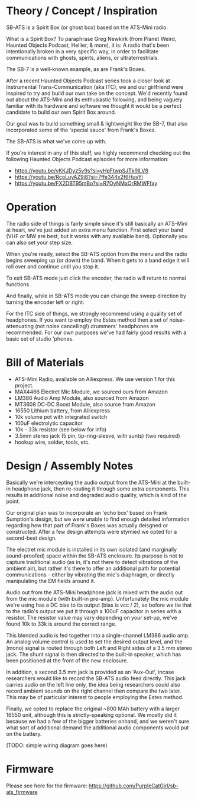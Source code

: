 # Theory / Concept / Inspiration

SB-ATS is a Spirit Box (or ghost box) based on the ATS-Mini radio. 

What is a Spirit Box? To paraphrase Greg Newkirk (from Planet Weird, Haunted Objects Podcast, Hellier, & more), it is: A radio that's been intentionally broken in a very specific way, in order to facilitate communications with ghosts, spirits, aliens, or ultraterrestrials.

The SB-7 is a well-known example, as are Frank's Boxes.

After a recent Haunted Objects Podcast series took a closer look at Instrumental Trans-Communication (aka ITC), we and our girlfriend were inspired to try and build our own take on the concept. We'd recently found out about the ATS-Mini and its enthusiastic following, and being vaguely familiar with its hardware and software we thought it would be a perfect candidate to build our own Spirit Box around.

Our goal was to build something small & lightweight like the SB-7, that also incorporated some of the 'special sauce' from Frank's Boxes.

The SB-ATS is what we've come up with. 

If you're interest in any of this stuff, we highly recommend checking out the following Haunted Objects Podcast episodes for more information:
* https://youtu.be/vKKJDyz5v9s?si=yHpFtwpSJTk9lLV8
* https://youtu.be/RcoLuyAZ9i8?si=7ffe344x2f6HuvYi
* https://youtu.be/FX2DBT95mBo?si=R7OyNMxOrRMWFfxy


# Operation

The radio side of things is fairly simple since it's still basically an ATS-Mini at heart, we've just added an extra menu function. First select your band (VHF or MW are best, but it works with any available band). Optionally you can also set your step size. 

When you're ready, select the SB-ATS option from the menu and the radio begins sweeping up (or down) the band. When it gets to a band edge it will roll over and continue until you stop it.

To exit SB-ATS mode just click the encoder, the radio will return to normal functions.

And finally, while in SB-ATS mode you can change the sweep direction by turning the encoder left or right.

For the ITC side of things, we strongly recommend using a quality set of headphones. If you want to employ the Estes method then a set of noise-attenuating (not noise cancelling!) drummers' headphones are recommended. For our own purposes we've had fairly good results with a basic set of studio 'phones.


# Bill of Materials

* ATS-Mini Radio, available on Alliexpress. We use version 1 for this project.
* MAX4466 Electret Mic Module, we sourced ours from Amazon
* LM386 Audio Amp Module, also sourced from Amazon
* MT3608 DC-DC Boost Module, also source from Amazon
* 16550 Lithium battery, from Alliexpress
* 10k volume pot with integrated switch
* 100uF electrolytic capacitor
* 10k - 33k resistor (see below for info)
* 3.5mm stereo jack (5 pin, tip-ring-sleeve, with sunts) (two required)
* hookup wire, solder, tools, etc.


# Design / Assembly Notes

Basically we're intercepting the audio output from the ATS-Mini at the built-in headphone jack, then re-routing it through some extra components. This results in additional noise and degraded audio quality, which is kind of the point.

Our original plan was to incorporate an 'echo box' based on Frank Sumption's design, but we were unable to find enough detailed information regarding how that part of Frank's Boxes was actually deisgned or constructed. After a few design attempts were stymied we opted for a second-best design.

The electret mic module is installed in its own isolated (and marginally sound-proofed) space within the SB-ATS enclosure. Its purpose is not to capture traditional audio (as in, it's not there to detect vibrations of the ambient air), but rather it's there to offer an additional path for potential communications - either by vibrating the mic's diaphragm, or directly manipulating the EM fields around it.

Audio out from the ATS-Mini headphone jack is mixed with the audio out from the mic module (with built-in pre-amp). Unfortunately the mic module we're using has a DC bias to its output (bias is vcc / 2), so before we tie that to the radio's output we put it through a 100uF capacitor in series with a resistor. The resistor value may vary depending on your set-up, we've found 10k to 33k is around the correct range.

This blended audio is fed together into a single-channel LM386 audio amp. An analog volume control is used to set the desired output level, and the (mono) signal is routed through both Left and Right sides of a 3.5 mm stereo jack. The shunt signal is then directed to the built-in speaker, which has been positioned at the front of the new enclosure.

In addition, a second 3.5 mm jack is provided as an 'Aux-Out', incase researchers would like to record the SB-ATS audio feed directly. This jack carries audio on the left line only, the idea being researchers could also record ambient sounds on the right channel then compare the two later. This may be of particular interest to people employing the Estes method.

Finally, we opted to replace the original ~800 MAh battery with a larger 16550 unit, although this is strictly-speaking optional. We mostly did it because we had a few of the bigger batteries onhand, and we weren't sure what sort of additional demand the additional audio components would put on the battery.

(TODO: simple wiring diagram goes here)


# Firmware

Please see here for the firmware:
https://github.com/PurpleCatGirl/sb-ats_firmware
